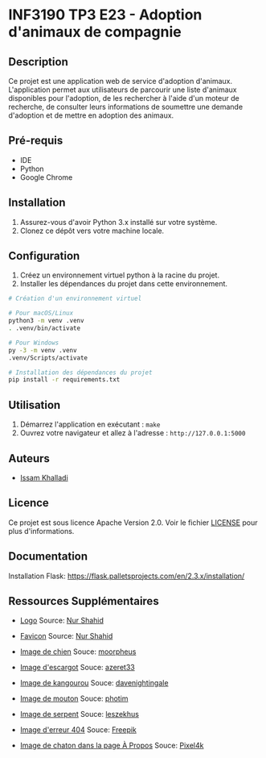 # INF3190 TP3 E23 - Adoption d'animaux de compagnie

## Description

Ce projet est une application web de service d'adoption d'animaux. L'application permet aux utilisateurs de parcourir une liste d'animaux disponibles pour l'adoption, de les rechercher à l'aide d'un moteur de recherche, de consulter leurs informations de soumettre une demande d'adoption et de mettre en adoption des animaux.

## Pré-requis

- IDE
- Python
- Google Chrome

## Installation

1. Assurez-vous d'avoir Python 3.x installé sur votre système.
2. Clonez ce dépôt vers votre machine locale.

## Configuration

1. Créez un environnement virtuel python à la racine du projet.
2. Installer les dépendances du projet dans cette environnement.
```bash
# Création d'un environnement virtuel

# Pour macOS/Linux
python3 -m venv .venv
. .venv/bin/activate

# Pour Windows
py -3 -m venv .venv
.venv/Scripts/activate
```
```bash
# Installation des dépendances du projet
pip install -r requirements.txt
```

## Utilisation

1. Démarrez l'application en exécutant : `make`
2. Ouvrez votre navigateur et allez à l'adresse : `http://127.0.0.1:5000`

## Auteurs

- [Issam Khalladi](https://github.com/issamkhalladi)

## Licence

Ce projet est sous licence Apache Version 2.0. Voir le fichier [LICENSE](LICENSE) pour plus d'informations.

## Documentation

Installation Flask: https://flask.palletsprojects.com/en/2.3.x/installation/

## Ressources Supplémentaires

- [Logo](./static/img/logo.jpg)
Source: [Nur Shahid](https://www.vecteezy.com/vector-art/6470729-modern-animal-pet-logo-template)

- [Favicon](./static/img/favicon.png)
Source: [Nur Shahid](https://www.vecteezy.com/vector-art/6470729-modern-animal-pet-logo-template)

- [Image de chien](./static/img/chien/chien.jpeg)
Souce: [moorpheus](https://pixabay.com/photos/dog-german-shepherd-garden-grass-115892/)

- [Image d'escargot](./static/img/escargot/escargot.jpeg)
Souce: [azeret33](https://pixabay.com/photos/snail-garden-conch-nature-animal-4729777/)

- [Image de kangourou](./static/img/kangourou/kangourou.jpeg)
Souce: [davenightingale](https://pixabay.com/photos/kangaroo-australia-marsupial-4870351/)

- [Image de mouton](./static/img/mouton/mouton.jpeg)
Souce: [photim](https://pixabay.com/photos/sheep-wool-animal-nature-grass-7624863/)

- [Image de serpent](./static/img/serpent/serpent.jpeg)
Souce: [leszekhus](https://pixabay.com/photos/snake-viper-scales-reptile-gad-5723536/)

- [Image d'erreur 404](./static/img/404_art.jpeg)
Souce: [Freepik](https://www.freepik.com/free-vector/error-404-concept-landing-page_19473775.htm)

- [Image de chaton dans la page À Propos](./static/img/kitten.jpeg)
Souce: [Pixel4k](https://www.pixel4k.com/kitten-cute-4k-67367.html)

